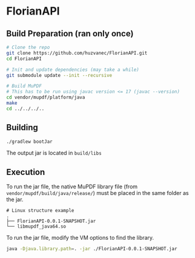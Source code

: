 # FlorianAPI

## Build Preparation (ran only once)

```bash
# Clone the repo
git clone https://github.com/huzvanec/FlorianAPI.git
cd FlorianAPI

# Init and update dependencies (may take a while)
git submodule update --init --recursive

# Build MuPDF
# This has to be run using javac version <= 17 (javac --version)
cd vendor/mupdf/platform/java
make
cd ../../../..
```

## Building

```bash
./gradlew bootJar
```

The output jar is located in `build/libs`

## Execution

To run the jar file, the native MuPDF library file
(from `vendor/mupdf/build/java/release/`)
must be placed in the same folder as the jar.

```
# Linux structure example
.
├── FlorianAPI-0.0.1-SNAPSHOT.jar
└── libmupdf_java64.so
```

To run the jar file, modify the VM options to find the library.

```bash
java -Djava.library.path=. -jar ./FlorianAPI-0.0.1-SNAPSHOT.jar
```

